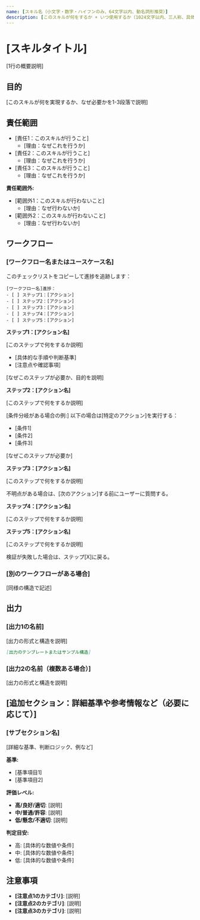 ```yaml
---
name: [スキル名（小文字・数字・ハイフンのみ、64文字以内、動名詞形推奨）]
description: [このスキルが何をするか + いつ使用するか（1024文字以内、三人称、具体的なキーワードを含む）]
---
```


# [スキルタイトル]

[1行の概要説明]

## 目的

[このスキルが何を実現するか、なぜ必要かを1-3段落で説明]

## 責任範囲

- [責任1：このスキルが行うこと]
  - [理由：なぜこれを行うか]
- [責任2：このスキルが行うこと]
  - [理由：なぜこれを行うか]
- [責任3：このスキルが行うこと]
  - [理由：なぜこれを行うか]

**責任範囲外:**
- [範囲外1：このスキルが行わないこと]
  - [理由：なぜ行わないか]
- [範囲外2：このスキルが行わないこと]
  - [理由：なぜ行わないか]

## ワークフロー

<!-- 規約系スキルの場合、このセクションは省略可 -->

### [ワークフロー名またはユースケース名]

このチェックリストをコピーして進捗を追跡します：

```
[ワークフロー名]進捗：
- [ ] ステップ1：[アクション]
- [ ] ステップ2：[アクション]
- [ ] ステップ3：[アクション]
- [ ] ステップ4：[アクション]
- [ ] ステップ5：[アクション]
```

**ステップ1：[アクション名]**

[このステップで何をするか説明]
- [具体的な手順や判断基準]
- [注意点や確認事項]

[なぜこのステップが必要か、目的を説明]

**ステップ2：[アクション名]**

[このステップで何をするか説明]

[条件分岐がある場合の例:]
以下の場合は[特定のアクション]を実行する：
- [条件1]
- [条件2]
- [条件3]

[なぜこのステップが必要か]

**ステップ3：[アクション名]**

[このステップで何をするか説明]

不明点がある場合は、[次のアクション]する前にユーザーに質問する。

**ステップ4：[アクション名]**

[このステップで何をするか説明]

**ステップ5：[アクション名]**

[このステップで何をするか説明]

検証が失敗した場合は、ステップ[X]に戻る。

### [別のワークフローがある場合]

[同様の構造で記述]

## 出力

### [出力1の名前]

[出力の形式と構造を説明]

```markdown
[出力のテンプレートまたはサンプル構造]
```

### [出力2の名前（複数ある場合）]

[出力の形式と構造を説明]

## [追加セクション：詳細基準や参考情報など（必要に応じて）]

### [サブセクション名]

[詳細な基準、判断ロジック、例など]

**基準:**
- [基準項目1]
- [基準項目2]

**評価レベル:**
- **高/良好/適切**: [説明]
- **中/普通/許容**: [説明]
- **低/懸念/不適切**: [説明]

**判定目安:**
- 高: [具体的な数値や条件]
- 中: [具体的な数値や条件]
- 低: [具体的な数値や条件]

## 注意事項

- **[注意点1のカテゴリ]**: [説明]
- **[注意点2のカテゴリ]**: [説明]
- **[注意点3のカテゴリ]**: [説明]
